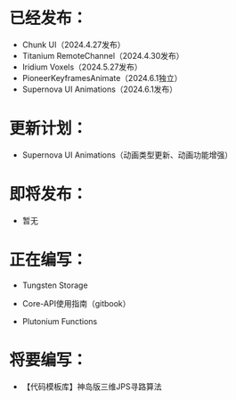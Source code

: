 # 已经发布：
* Chunk UI（2024.4.27发布）
* Titanium RemoteChannel（2024.4.30发布）
* Iridium Voxels（2024.5.27发布）
* PioneerKeyframesAnimate（2024.6.1独立）
* Supernova UI Animations（2024.6.1发布）

# 更新计划：
* Supernova UI Animations（动画类型更新、动画功能增强）

# 即将发布：
* 暂无

# 正在编写：
* Tungsten Storage

* Core-API使用指南（gitbook）

* Plutonium Functions

# 将要编写：
* 【代码模板库】神岛版三维JPS寻路算法
